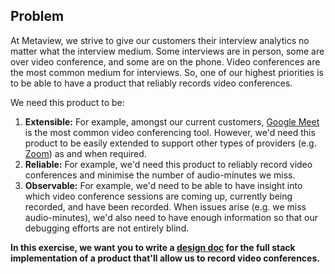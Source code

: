 ## Problem

At Metaview, we strive to give our customers their interview analytics no matter what the interview medium. Some interviews are in person, some are over video conference, and some are on the phone. Video conferences are the most common medium for interviews. So, one of our highest priorities is to be able to have a product that reliably records video conferences.

We need this product to be:

1. **Extensible:** For example, amongst our current customers, [Google Meet](https://meet.google.com) is the most common video conferencing tool. However, we'd need this product to be easily extended to support other types of providers (e.g. [Zoom](https://zoom.us/)) as and when required.
2. **Reliable:** For example, we'd need this product to reliably record video conferences and minimise the number of audio-minutes we miss.
3. **Observable:** For example, we'd need to be able to have insight into which video conference sessions are coming up, currently being recorded, and have been recorded. When issues arise (e.g. we miss audio-minutes), we'd also need to have enough information so that our debugging efforts are not entirely blind.

**In this exercise, we want you to write a [design doc](https://medium.freecodecamp.org/how-to-write-a-good-software-design-document-66fcf019569c) for the full stack implementation of a product that'll allow us to record video conferences.**

